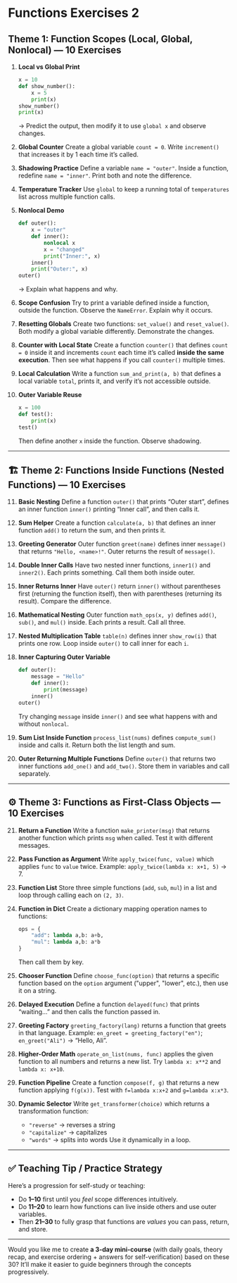 # Functions Exercises 2

## Theme 1: Function Scopes (Local, Global, Nonlocal) — 10 Exercises

1. **Local vs Global Print**

   ```python
   x = 10
   def show_number():
       x = 5
       print(x)
   show_number()
   print(x)
   ```

   → Predict the output, then modify it to use `global x` and observe changes.

2. **Global Counter**
   Create a global variable `count = 0`.
   Write `increment()` that increases it by 1 each time it’s called.

3. **Shadowing Practice**
   Define a variable `name = "outer"`.
   Inside a function, redefine `name = "inner"`.
   Print both and note the difference.

4. **Temperature Tracker**
   Use `global` to keep a running total of `temperatures` list across multiple function calls.

5. **Nonlocal Demo**

   ```python
   def outer():
       x = "outer"
       def inner():
           nonlocal x
           x = "changed"
           print("Inner:", x)
       inner()
       print("Outer:", x)
   outer()
   ```

   → Explain what happens and why.

6. **Scope Confusion**
   Try to print a variable defined inside a function, outside the function.
   Observe the `NameError`. Explain why it occurs.

7. **Resetting Globals**
   Create two functions: `set_value()` and `reset_value()`.
   Both modify a global variable differently. Demonstrate the changes.

8. **Counter with Local State**
   Create a function `counter()` that defines `count = 0` inside it and increments `count` each time it’s called **inside the same execution**.
   Then see what happens if you call `counter()` multiple times.

9. **Local Calculation**
   Write a function `sum_and_print(a, b)` that defines a local variable `total`, prints it, and verify it’s not accessible outside.

10. **Outer Variable Reuse**

    ```python
    x = 100
    def test():
        print(x)
    test()
    ```

    Then define another `x` inside the function. Observe shadowing.

---

## 🏗️ Theme 2: Functions Inside Functions (Nested Functions) — 10 Exercises

11. **Basic Nesting**
    Define a function `outer()` that prints “Outer start”, defines an inner function `inner()` printing “Inner call”, and then calls it.

12. **Sum Helper**
    Create a function `calculate(a, b)` that defines an inner function `add()` to return the sum, and then prints it.

13. **Greeting Generator**
    Outer function `greet(name)` defines inner `message()` that returns `"Hello, <name>!"`.
    Outer returns the result of `message()`.

14. **Double Inner Calls**
    Have two nested inner functions, `inner1()` and `inner2()`.
    Each prints something. Call them both inside outer.

15. **Inner Returns Inner**
    Have `outer()` return `inner()` without parentheses first (returning the function itself), then with parentheses (returning its result). Compare the difference.

16. **Mathematical Nesting**
    Outer function `math_ops(x, y)` defines `add()`, `sub()`, and `mul()` inside.
    Each prints a result. Call all three.

17. **Nested Multiplication Table**
    `table(n)` defines inner `show_row(i)` that prints one row.
    Loop inside `outer()` to call inner for each `i`.

18. **Inner Capturing Outer Variable**

    ```python
    def outer():
        message = "Hello"
        def inner():
            print(message)
        inner()
    outer()
    ```

    Try changing `message` inside `inner()` and see what happens with and without `nonlocal`.

19. **Sum List Inside Function**
    `process_list(nums)` defines `compute_sum()` inside and calls it.
    Return both the list length and sum.

20. **Outer Returning Multiple Functions**
    Define `outer()` that returns two inner functions `add_one()` and `add_two()`.
    Store them in variables and call separately.

---

## ⚙️ Theme 3: Functions as First-Class Objects — 10 Exercises

21. **Return a Function**
    Write a function `make_printer(msg)` that returns another function which prints `msg` when called.
    Test it with different messages.

22. **Pass Function as Argument**
    Write `apply_twice(func, value)` which applies `func` to `value` twice.
    Example: `apply_twice(lambda x: x+1, 5)` → 7.

23. **Function List**
    Store three simple functions (`add`, `sub`, `mul`) in a list and loop through calling each on `(2, 3)`.

24. **Function in Dict**
    Create a dictionary mapping operation names to functions:

    ```python
    ops = {
        "add": lambda a,b: a+b,
        "mul": lambda a,b: a*b
    }
    ```

    Then call them by key.

25. **Chooser Function**
    Define `choose_func(option)` that returns a specific function based on the `option` argument ("upper", "lower", etc.), then use it on a string.

26. **Delayed Execution**
    Define a function `delayed(func)` that prints “waiting…” and then calls the function passed in.

27. **Greeting Factory**
    `greeting_factory(lang)` returns a function that greets in that language.
    Example: `en_greet = greeting_factory("en")`; `en_greet("Ali")` → “Hello, Ali”.

28. **Higher-Order Math**
    `operate_on_list(nums, func)` applies the given function to all numbers and returns a new list.
    Try `lambda x: x**2` and `lambda x: x+10`.

29. **Function Pipeline**
    Create a function `compose(f, g)` that returns a new function applying `f(g(x))`.
    Test with `f=lambda x:x+2` and `g=lambda x:x*3`.

30. **Dynamic Selector**
    Write `get_transformer(choice)` which returns a transformation function:

    * `"reverse"` → reverses a string
    * `"capitalize"` → capitalizes
    * `"words"` → splits into words
      Use it dynamically in a loop.

---

## ✅ Teaching Tip / Practice Strategy

Here’s a progression for self-study or teaching:

* Do **1–10** first until you *feel* scope differences intuitively.
* Do **11–20** to learn how functions can live inside others and use outer variables.
* Then **21–30** to fully grasp that functions are *values* you can pass, return, and store.

---

Would you like me to create **a 3-day mini-course** (with daily goals, theory recap, and exercise ordering + answers for self-verification) based on these 30? It’ll make it easier to guide beginners through the concepts progressively.
